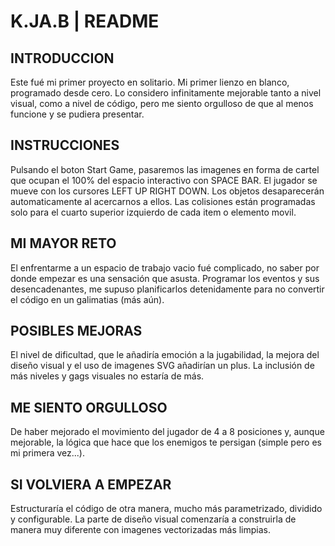 # K.JA.B | README

## INTRODUCCION

Este fué mi primer proyecto en solitario. Mi primer lienzo en blanco, programado desde cero. Lo considero infinitamente mejorable tanto a nivel visual, como a nivel de código, pero me siento orgulloso de que al menos funcione y se pudiera presentar.

## INSTRUCCIONES

Pulsando el boton Start Game, pasaremos las imagenes en forma de cartel que ocupan el 100% del espacio interactivo con SPACE BAR.
El jugador se mueve con los cursores LEFT UP RIGHT DOWN.
Los objetos desaparecerán automaticamente al acercarnos a ellos. Las colisiones están programadas solo para el cuarto superior izquierdo de cada item o elemento movil.

## MI MAYOR RETO

El enfrentarme a un espacio de trabajo vacio fué complicado, no saber por donde empezar es una sensación que asusta. 
Programar los eventos y sus desencadenantes, me supuso planificarlos detenidamente para no convertir el código en un galimatias (más aún).

## POSIBLES MEJORAS

El nivel de dificultad, que le añadiría emoción a la jugabilidad, la mejora del diseño visual y el uso de imagenes SVG añadirían un plus.
La inclusión de más niveles y gags visuales no estaría de más.

## ME SIENTO ORGULLOSO

De haber mejorado el movimiento del jugador de 4 a 8 posiciones y, aunque mejorable, la lógica que hace que los enemigos te persigan (simple pero es mi primera vez...).

## SI VOLVIERA A EMPEZAR

Estructuraría el código de otra manera, mucho más parametrizado, dividido y configurable. 
La parte de diseño visual comenzaría a construirla de manera muy diferente con imagenes vectorizadas más limpias.

